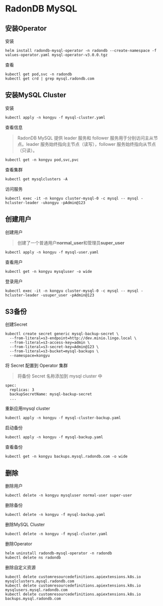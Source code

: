 # RadonDB MySQL



## 安装Operator

安装

```
helm install radondb-mysql-operator -n radondb --create-namespace -f values-operator.yaml mysql-operator-v3.0.0.tgz
```

查看

```
kubectl get pod,svc -n radondb
kubectl get crd | grep mysql.radondb.com
```



## 安装MySQL Cluster

安装

```
kubectl apply -n kongyu -f mysql-cluster.yaml
```

查看信息

> RadonDB MySQL 提供 leader 服务和 follower 服务用于分别访问主从节点。leader 服务始终指向主节点（读写），follower 服务始终指向从节点（只读）。

```
kubectl get -n kongyu pod,svc,pvc
```

查看集群

```
kubectl get mysqlclusters -A
```

访问服务

```
kubectl exec -it -n kongyu cluster-mysql-0 -c mysql -- mysql -hcluster-leader -ukongyu -pAdmin@123
```



## 创建用户

创建用户

> 创建了一个普通用户**normal_user**和管理员**super_user**

```
kubectl apply -n kongyu -f mysql-user.yaml
```

查看用户

```
kubectl get -n kongyu mysqluser -o wide  
```

登录用户

```
kubectl exec -it -n kongyu cluster-mysql-0 -c mysql -- mysql -hcluster-leader -usuper_user -pAdmin@123
```



## S3备份

创建Secret

```
kubectl create secret generic mysql-backup-secret \
  --from-literal=s3-endpoint=http://dev.minio.lingo.local \
  --from-literal=s3-access-key=admin \
  --from-literal=s3-secret-key=Admin@123 \
  --from-literal=s3-bucket=mysql-backups \
  --namespace=kongyu
```

将 Secret 配置到 Operator 集群

>  将备份 Secret 名称添加到 mysql cluster 中

```
spec:
  replicas: 3
  backupSecretName: mysql-backup-secret
  ...
```

重新应用mysql cluster

```
kubectl apply -n kongyu -f mysql-cluster-backup.yaml
```

启动备份

```
kubectl apply -n kongyu -f mysql-backup.yaml
```

查看备份

```
kubectl get -n kongyu backups.mysql.radondb.com -o wide
```



## 删除

删除用户

```
kubectl delete -n kongyu mysqluser normal-user super-user
```

删除备份

```
kubectl delete -n kongyu -f mysql-backup.yaml
```

删除MySQL Cluster

```
kubectl delete -n kongyu -f mysql-cluster.yaml
```

删除Operator

```
helm uninstall radondb-mysql-operator -n radondb
kubectl delete ns radondb
```

删除自定义资源

```
kubectl delete customresourcedefinitions.apiextensions.k8s.io mysqlclusters.mysql.radondb.com
kubectl delete customresourcedefinitions.apiextensions.k8s.io mysqlusers.mysql.radondb.com
kubectl delete customresourcedefinitions.apiextensions.k8s.io backups.mysql.radondb.com
```

